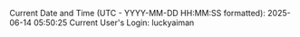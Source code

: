 Current Date and Time (UTC - YYYY-MM-DD HH:MM:SS formatted): 2025-06-14 05:50:25
Current User's Login: luckyaiman
